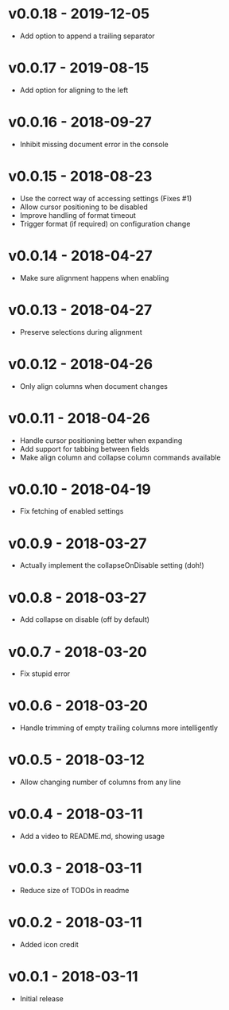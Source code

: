 # v0.0.18 - 2019-12-05
- Add option to append a trailing separator

# v0.0.17 - 2019-08-15
- Add option for aligning to the left

# v0.0.16 - 2018-09-27
- Inhibit missing document error in the console

# v0.0.15 - 2018-08-23
- Use the correct way of accessing settings (Fixes #1)
- Allow cursor positioning to be disabled
- Improve handling of format timeout
- Trigger format (if required) on configuration change

# v0.0.14 - 2018-04-27
- Make sure alignment happens when enabling

# v0.0.13 - 2018-04-27
- Preserve selections during alignment

# v0.0.12 - 2018-04-26
- Only align columns when document changes

# v0.0.11 - 2018-04-26
- Handle cursor positioning better when expanding
- Add support for tabbing between fields
- Make align column and collapse column commands available

# v0.0.10 - 2018-04-19
- Fix fetching of enabled settings

# v0.0.9 - 2018-03-27
- Actually implement the collapseOnDisable setting (doh!)

# v0.0.8 - 2018-03-27
- Add collapse on disable (off by default)

# v0.0.7 - 2018-03-20
- Fix stupid error

# v0.0.6 - 2018-03-20
- Handle trimming of empty trailing columns more intelligently

# v0.0.5 - 2018-03-12
- Allow changing number of columns from any line

# v0.0.4 - 2018-03-11
- Add a video to README.md, showing usage

# v0.0.3 - 2018-03-11
- Reduce size of TODOs in readme

# v0.0.2 - 2018-03-11
- Added icon credit

# v0.0.1 - 2018-03-11
- Initial release
